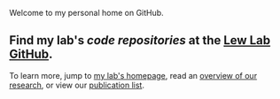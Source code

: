 Welcome to my personal home on GitHub. 

## Find my lab's *code repositories* at the [Lew Lab GitHub][1].

To learn more, jump to [my lab's homepage][2], read an [overview of our research][3], or view our [publication list][4].

  [1]: https://github.com/Lew-Lab
  [2]: https://lewlab.wustl.edu
  [3]: https://lewlab.wustl.edu/pages/research.html
  [4]: https://lewlab.wustl.edu/pages/publications.html

<!--
**mdlew/mdlew** is a ✨ _special_ ✨ repository because its `README.md` (this file) appears on your GitHub profile.

Here are some ideas to get you started:

- 🔭 I’m currently working on ...
- 🌱 I’m currently learning ...
- 👯 I’m looking to collaborate on ...
- 🤔 I’m looking for help with ...
- 💬 Ask me about ...
- 📫 How to reach me: ...
- 😄 Pronouns: ...
- ⚡ Fun fact: ...
-->
